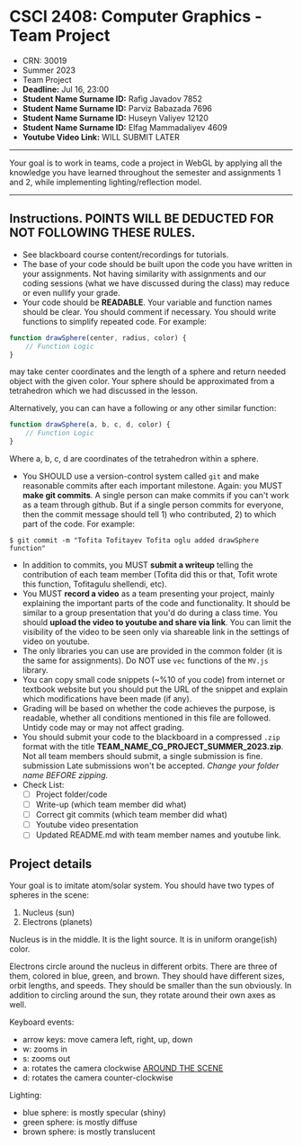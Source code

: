 # CSCI 2408: Computer Graphics - Team Project

- CRN: 30019
- Summer 2023
- Team Project
- **Deadline:** Jul 16, 23:00
- **Student Name Surname ID:** Rafig Javadov 7852
- **Student Name Surname ID:** Parviz Babazada 7696
- **Student Name Surname ID:** Huseyn Valiyev 12120
- **Student Name Surname ID:** Elfag Mammadaliyev 4609
- **Youtube Video Link:** WILL SUBMIT LATER

---

Your goal is to work in teams, code a project in WebGL by applying all the knowledge you have learned throughout the semester and assignments 1 and 2, while implementing lighting/reflection model.

---

## Instructions. POINTS WILL BE DEDUCTED FOR NOT FOLLOWING THESE RULES.
- See blackboard course content/recordings for tutorials.
- The base of your code should be built upon the code you have written in your assignments. Not having similarity with assignments and our coding sessions (what we have discussed during the class) may reduce or even nullify your grade.
- Your code should be **READABLE**. Your variable and function names should be clear. You should comment if necessary. You should write functions to simplify repeated code. For example:
```js 
function drawSphere(center, radius, color) {
    // Function Logic
}
```
may take center coordinates and the length of a sphere and return needed object with the given color. Your sphere should be approximated from a tetrahedron which we had discussed in the lesson.

Alternatively, you can can have a following or any other similar function: 
```js 
function drawSphere(a, b, c, d, color) {
    // Function Logic
}
```
Where a, b, c, d are coordinates of the tetrahedron within a sphere.
- You SHOULD use a version-control system called `git` and make reasonable commits after each important milestone. Again: you MUST **make git commits**. A single person can make commits if you can't work as a team through github. But if a single person commits for everyone, then the commit message should tell 1) who contributed, 2) to which part of the code. For example:
```console
$ git commit -m "Tofita Tofitayev Tofita oglu added drawSphere function"
 ```
- In addition to commits, you MUST **submit a writeup** telling the contribution of each team member (Tofita did this or that, Tofit wrote this function, Tofitagulu shellendi, etc).
- You MUST **record a video** as a team presenting your project, mainly explaining the important parts of the code and functionality. It should be similar to a group presentation that you'd do during a class time. You should **upload the video to youtube and share via link**. You can limit the visibility of the video to be seen only via shareable link in the settings of video on youtube.
- The only libraries you can use are provided in the common folder (it is the same for assignments). Do NOT use `vec` functions of the `MV.js` library.
- You can copy small code snippets (~%10 of you code) from internet or textbook website but you should put the URL of the snippet and explain which modifications have been made (if any).
- Grading will be based on whether the code achieves the purpose, is readable, whether all conditions mentioned in this file are followed. Untidy code may or may not affect grading.
- You should submit your code to the blackboard in a compressed `.zip` format with the title **TEAM_NAME_CG_PROJECT_SUMMER_2023.zip**. Not all team members should submit, a single submission is fine. submission Late submissions won't be accepted. _Change your folder name BEFORE zipping._
- Check List:
    - [ ] Project folder/code
    - [ ] Write-up (which team member did what)
    - [ ] Correct git commits (which team member did what)
    - [ ] Youtube video presentation
    - [ ] Updated README.md with team member names and youtube link.

## Project details

Your goal is to imitate atom/solar system. You should have two types of spheres in the scene:

1. Nucleus (sun)
2. Electrons (planets)

Nucleus is in the middle. It is the light source. It is in uniform orange(ish) color. 

Electrons circle around the nucleus in different orbits. There are three of them, colored in blue, green, and brown. They should have different sizes, orbit lengths, and speeds. They should be smaller than the sun obviously. In addition to circling around the sun, they rotate around their own axes as well.

Keyboard events:

- arrow keys: move camera left, right, up, down
- w: zooms in
- s: zooms out
- a: rotates the camera clockwise [AROUND THE SCENE](https://webglfundamentals.org/webgl/lessons/webgl-3d-camera.html)
- d: rotates the camera counter-clockwise

Lighting:

- blue sphere: is mostly specular (shiny)
- green sphere: is mostly diffuse
- brown sphere: is mostly translucent
